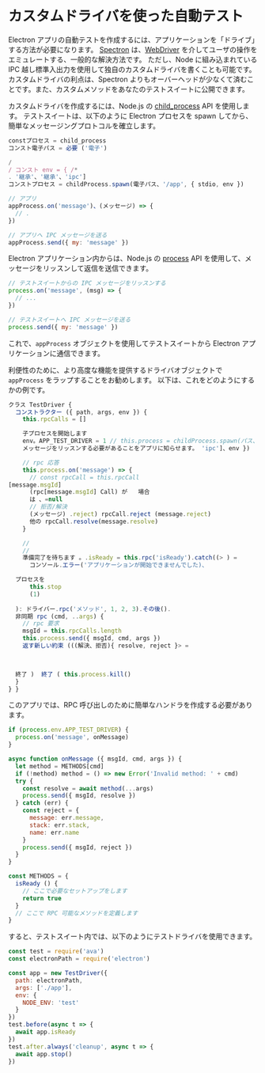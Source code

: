 # カスタムドライバを使った自動テスト

Electron アプリの自動テストを作成するには、アプリケーションを「ドライブ」する方法が必要になります。 [Spectron](https://electronjs.org/spectron) は、[WebDriver](https://webdriver.io/) を介してユーザの操作をエミュレートする、一般的な解決方法です。 ただし、Node に組み込まれている IPC 越し標準入出力を使用して独自のカスタムドライバを書くことも可能です。 カスタムドライバの利点は、Spectron よりもオーバーヘッドが少なくて済むことです。また、カスタムメソッドをあなたのテストスイートに公開できます。

カスタムドライバを作成するには、Node.js の [child_process](https://nodejs.org/api/child_process.html) API を使用します。 テストスイートは、以下のように Electron プロセスを spawn してから、簡単なメッセージングプロトコルを確立します。

```js
constプロセス = child_process
コンスト電子パス = 必要 ('電子')

/
/ コンスト env = { /*
. '継承'、'継承'、'ipc']
コンストプロセス = childProcess.spawn(電子パス、'/app', { stdio, env })

// アプリ
appProcess.on('message')、(メッセージ) => {
  // .
})

// アプリへ IPC メッセージを送る
appProcess.send({ my: 'message' })
```

Electron アプリケーション内からは、Node.js の [process](https://nodejs.org/api/process.html) API を使用して、メッセージをリッスンして返信を送信できます。

```js
// テストスイートからの IPC メッセージをリッスンする
process.on('message', (msg) => {
  // ...
})

// テストスイートへ IPC メッセージを送る
process.send({ my: 'message' })
```

これで、`appProcess` オブジェクトを使用してテストスイートから Electron アプリケーションに通信できます。

利便性のために、より高度な機能を提供するドライバオブジェクトで `appProcess` をラップすることをお勧めします。 以下は、これをどのようにするかの例です。

```js
クラス TestDriver {
  コンストラクター ({ path, args, env }) {
    this.rpcCalls = []

    子プロセスを開始します
    env。APP_TEST_DRIVER = 1 // this.process = childProcess.spawn(パス、args、{stdio: [継承する]、[継承する'、'継承'、"
    メッセージをリッスンする必要があることをアプリに知らせます。 'ipc']、env })

    // rpc 応答
    this.process.on('message') => {
      // const rpcCall = this.rpcCall
[message.msgId]
      (rpc[message.msgId] Call) が   場合
      は 、=null
      // 拒否/解決
      (メッセージ) .reject) rpcCall.reject (message.reject)
      他の rpcCall.resolve(message.resolve)
    }

    //
    //
    準備完了を待ちます 。.isReady = this.rpc('isReady').catch((> ) =
      コンソール.エラー('アプリケーションが開始できませんでした)、

  プロセスを
      this.stop
      (1)
  
  ): ドライバー.rpc('メソッド', 1, 2, 3).その後().
  非同期 rpc (cmd, ..args) {
    // rpc 要求
    msgId = this.rpcCalls.length
    this.process.send({ msgId, cmd, args })
    返す新しい約束 (((解決、拒否){ resolve, reject }> =

    

  終了 )  終了 ( this.process.kill()
  }
} }
```

このアプリでは、RPC 呼び出しのために簡単なハンドラを作成する必要があります。

```js
if (process.env.APP_TEST_DRIVER) {
  process.on('message', onMessage)
}

async function onMessage ({ msgId, cmd, args }) {
  let method = METHODS[cmd]
  if (!method) method = () => new Error('Invalid method: ' + cmd)
  try {
    const resolve = await method(...args)
    process.send({ msgId, resolve })
  } catch (err) {
    const reject = {
      message: err.message,
      stack: err.stack,
      name: err.name
    }
    process.send({ msgId, reject })
  }
}

const METHODS = {
  isReady () {
    // ここで必要なセットアップをします
    return true
  }
  // ここで RPC 可能なメソッドを定義します
}
```

すると、テストスイート内では、以下のようにテストドライバを使用できます。

```js
const test = require('ava')
const electronPath = require('electron')

const app = new TestDriver({
  path: electronPath,
  args: ['./app'],
  env: {
    NODE_ENV: 'test'
  }
})
test.before(async t => {
  await app.isReady
})
test.after.always('cleanup', async t => {
  await app.stop()
})
```
